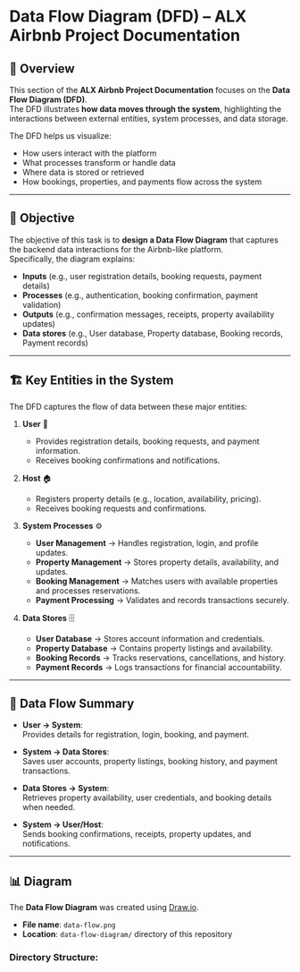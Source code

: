 # Data Flow Diagram (DFD) – ALX Airbnb Project Documentation

## 📌 Overview

This section of the **ALX Airbnb Project Documentation** focuses on the **Data Flow Diagram (DFD)**.  
The DFD illustrates **how data moves through the system**, highlighting the interactions between external entities, system processes, and data storage.

The DFD helps us visualize:

- How users interact with the platform
- What processes transform or handle data
- Where data is stored or retrieved
- How bookings, properties, and payments flow across the system

---

## 🎯 Objective

The objective of this task is to **design a Data Flow Diagram** that captures the backend data interactions for the Airbnb-like platform.  
Specifically, the diagram explains:

- **Inputs** (e.g., user registration details, booking requests, payment details)
- **Processes** (e.g., authentication, booking confirmation, payment validation)
- **Outputs** (e.g., confirmation messages, receipts, property availability updates)
- **Data stores** (e.g., User database, Property database, Booking records, Payment records)

---

## 🏗 Key Entities in the System

The DFD captures the flow of data between these major entities:

1. **User** 👤

   - Provides registration details, booking requests, and payment information.
   - Receives booking confirmations and notifications.

2. **Host** 🏠

   - Registers property details (e.g., location, availability, pricing).
   - Receives booking requests and confirmations.

3. **System Processes** ⚙️

   - **User Management** → Handles registration, login, and profile updates.
   - **Property Management** → Stores property details, availability, and updates.
   - **Booking Management** → Matches users with available properties and processes reservations.
   - **Payment Processing** → Validates and records transactions securely.

4. **Data Stores** 🗄
   - **User Database** → Stores account information and credentials.
   - **Property Database** → Contains property listings and availability.
   - **Booking Records** → Tracks reservations, cancellations, and history.
   - **Payment Records** → Logs transactions for financial accountability.

---

## 🔄 Data Flow Summary

- **User → System**:  
  Provides details for registration, login, booking, and payment.

- **System → Data Stores**:  
  Saves user accounts, property listings, booking history, and payment transactions.

- **Data Stores → System**:  
  Retrieves property availability, user credentials, and booking details when needed.

- **System → User/Host**:  
  Sends booking confirmations, receipts, property updates, and notifications.

---

## 📊 Diagram

The **Data Flow Diagram** was created using [Draw.io](https://draw.io).

- **File name**: `data-flow.png`
- **Location**: `data-flow-diagram/` directory of this repository

### Directory Structure:
